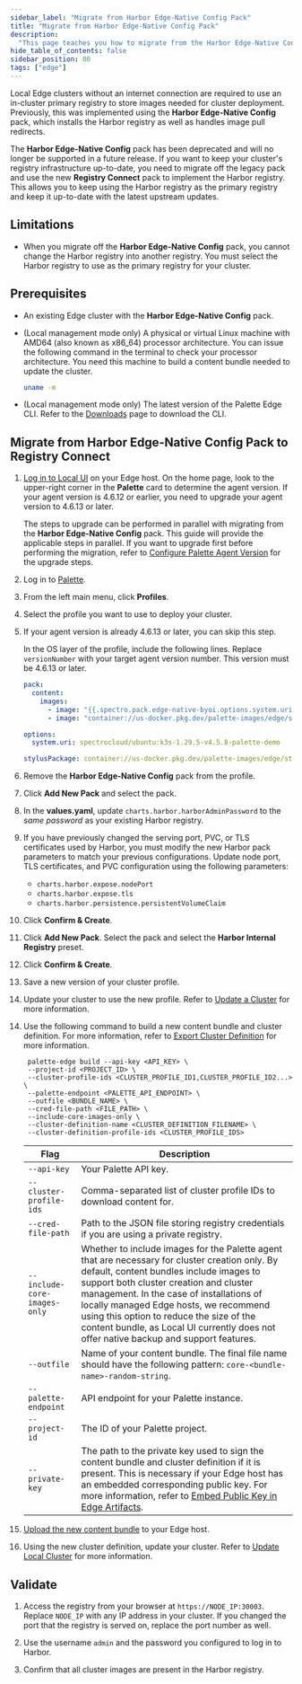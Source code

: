 ```yaml
---
sidebar_label: "Migrate from Harbor Edge-Native Config Pack"
title: "Migrate from Harbor Edge-Native Config Pack"
description:
  "This page teaches you how to migrate from the Harbor Edge-Native Config Pack to the Registry Connect pack."
hide_table_of_contents: false
sidebar_position: 80
tags: ["edge"]
---
```


Local Edge clusters without an internet connection are required to use an in-cluster primary registry to store images
needed for cluster deployment. Previously, this was implemented using the **Harbor Edge-Native Config** pack, which
installs the Harbor registry as well as handles image pull redirects.

The **Harbor Edge-Native Config** pack has been deprecated and will no longer be supported in a future release. If you
want to keep your cluster's registry infrastructure up-to-date, you need to migrate off the legacy pack and use the new
**Registry Connect** pack to implement the Harbor registry. This allows you to keep using the Harbor registry as the
primary registry and keep it up-to-date with the latest upstream updates.

## Limitations

- When you migrate off the **Harbor Edge-Native Config** pack, you cannot change the Harbor registry into another
  registry. You must select the Harbor registry to use as the primary registry for your cluster.

## Prerequisites

- An existing Edge cluster with the **Harbor Edge-Native Config** pack.

- (Local management mode only) A physical or virtual Linux machine with AMD64 (also known as x86_64) processor
  architecture. You can issue the following command in the terminal to check your processor architecture. You need this
  machine to build a content bundle needed to update the cluster.

  ```bash
  uname -m
  ```

- (Local management mode only) The latest version of the Palette Edge CLI. Refer to the
  [Downloads](../../../../downloads/cli-tools.md) page to download the CLI.

## Migrate from Harbor Edge-Native Config Pack to Registry Connect

1. [Log in to Local UI](../../local-ui/host-management/access-console.md) on your Edge host. On the home page, look to
   the upper-right corner in the **Palette** card to determine the agent version. If your agent version is 4.6.12 or
   earlier, you need to upgrade your agent version to 4.6.13 or later.

   The steps to upgrade can be performed in parallel with migrating from the **Harbor Edge-Native Config** pack. This
   guide will provide the applicable steps in parallel. If you want to upgrade first before performing the migration,
   refer to [Configure Palette Agent Version](../../cluster-management/agent-upgrade-airgap.md) for the upgrade steps.

2. Log in to [Palette](https:/console.spectrocloud.com).

3. From the left main menu, click **Profiles**.

4. Select the profile you want to use to deploy your cluster.

5. If your agent version is already 4.6.13 or later, you can skip this step.

   In the OS layer of the profile, include the following lines. Replace `versionNumber` with your target agent version
   number. This version must be 4.6.13 or later.

   ```yaml {10}
   pack:
     content:
       images:
         - image: "{{.spectro.pack.edge-native-byoi.options.system.uri}}"
         - image: "container://us-docker.pkg.dev/palette-images/edge/stylus-linux-amd64:v<versionNumber>"

   options:
     system.uri: spectrocloud/ubuntu:k3s-1.29.5-v4.5.8-palette-demo

   stylusPackage: container://us-docker.pkg.dev/palette-images/edge/stylus-linux-amd64:v<versionNumber>
   ```

6. Remove the **Harbor Edge-Native Config** pack from the profile.

7. Click **Add New Pack** and select the <VersionedLink text="Harbor" url="/integrations/packs/?pack=harbor" /> pack.

8. In the **values.yaml**, update `charts.harbor.harborAdminPassword` to the _same password_ as your existing Harbor
   registry.

9. If you have previously changed the serving port, PVC, or TLS certificates used by Harbor, you must modify the new
   Harbor pack parameters to match your previous configurations. Update node port, TLS certificates, and PVC
   configuration using the following parameters:

   - `charts.harbor.expose.nodePort`
   - `charts.harbor.expose.tls`
   - `charts.harbor.persistence.persistentVolumeClaim`

10. Click **Confirm & Create**.

<!-- prettier-ignore -->
11. Click **Add New Pack**. Select the <VersionedLink text="Registry Connect" url="/integrations/packs/?pack=registry-connect" /> pack and select the **Harbor Internal Registry** preset.

12. Click **Confirm & Create**.

13. Save a new version of your cluster profile.

<Tabs group="deployment">

<TabItem value="Central">

14. Update your cluster to use the new profile. Refer to
    [Update a Cluster](../../../cluster-management/cluster-updates.md) for more information.

</TabItem>

<TabItem value="Local">

14. Use the following command to build a new content bundle and cluster definition. For more information, refer to
    [Export Cluster Definition](../../local-ui/cluster-management/export-cluster-definition.md) for more information.

    ```shell
     palette-edge build --api-key <API_KEY> \
     --project-id <PROJECT_ID> \
     --cluster-profile-ids <CLUSTER_PROFILE_ID1,CLUSTER_PROFILE_ID2...> \
     --palette-endpoint <PALETTE_API_ENDPOINT> \
     --outfile <BUNDLE_NAME> \
     --cred-file-path <FILE_PATH> \
     --include-core-images-only \
     --cluster-definition-name <CLUSTER_DEFINITION_FILENAME> \
     --cluster-definition-profile-ids <CLUSTER_PROFILE_IDS>
    ```

    | Flag                         | Description                                                                                                                                                                                                                                                                                                                                                                                                     |
    | ---------------------------- | --------------------------------------------------------------------------------------------------------------------------------------------------------------------------------------------------------------------------------------------------------------------------------------------------------------------------------------------------------------------------------------------------------------- |
    | `--api-key`                  | Your Palette API key.                                                                                                                                                                                                                                                                                                                                                                                           |
    | `--cluster-profile-ids`      | Comma-separated list of cluster profile IDs to download content for.                                                                                                                                                                                                                                                                                                                                            |
    | `--cred-file-path`           | Path to the JSON file storing registry credentials if you are using a private registry.                                                                                                                                                                                                                                                                                                                         |
    | `--include-core-images-only` | Whether to include images for the Palette agent that are necessary for cluster creation only. By default, content bundles include images to support both cluster creation and cluster management. In the case of installations of locally managed Edge hosts, we recommend using this option to reduce the size of the content bundle, as Local UI currently does not offer native backup and support features. |
    | `--outfile`                  | Name of your content bundle. The final file name should have the following pattern: `core-<bundle-name>-random-string`.                                                                                                                                                                                                                                                                                         |
    | `--palette-endpoint`         | API endpoint for your Palette instance.                                                                                                                                                                                                                                                                                                                                                                         |
    | `--project-id`               | The ID of your Palette project.                                                                                                                                                                                                                                                                                                                                                                                 |
    | `--private-key`              | The path to the private key used to sign the content bundle and cluster definition if it is present. This is necessary if your Edge host has an embedded corresponding public key. For more information, refer to [Embed Public Key in Edge Artifacts](../../edgeforge-workflow/palette-canvos/signed-content.md).                                                                                              |

15. [Upload the new content bundle](../../local-ui/cluster-management/upload-content-bundle.md) to your Edge host.

16. Using the new cluster definition, update your cluster. Refer to
    [Update Local Cluster](../../local-ui/cluster-management/update-cluster.md) for more information.

</TabItem>

</Tabs>

## Validate

1. Access the registry from your browser at `https://NODE_IP:30003`. Replace `NODE_IP` with any IP address in your
   cluster. If you changed the port that the registry is served on, replace the port number as well.

2. Use the username `admin` and the password you configured to log in to Harbor.

3. Confirm that all cluster images are present in the Harbor registry.
